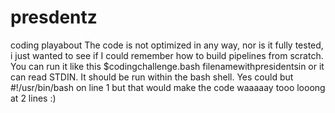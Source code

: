 # presdentz
coding playabout
The code is not optimized in any way, nor is it fully tested,  i just wanted to see if I could remember how to build pipelines from scratch. You can run it like this
$codingchallenge.bash filenamewithpresidentsin
or it can read STDIN. It should be run within the bash shell. Yes  could but #!/usr/bin/bash on line 1 but that would make the code waaaaay tooo looong at 2 lines :)
